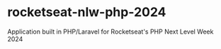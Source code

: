 # rocketseat-nlw-php-2024
Application built in PHP/Laravel for Rocketseat's PHP Next Level Week 2024
